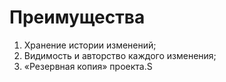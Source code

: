 # Преимущества
1. Хранение истории изменений;
1. Видимость и авторство каждого изменения;
1. «Резервная копия» проекта.S